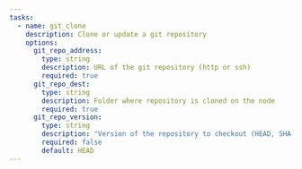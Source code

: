 ```yaml
---
tasks: 
  - name: git_clone
    description: Clone or update a git repository
    options:
      git_repo_address:
        type: string  
        description: URL of the git repository (http or ssh)
        required: true
      git_repo_dest:
        type: string
        description: Folder where repository is cloned on the node
        required: true
      git_repo_version:
        type: string
        description: "Version of the repository to checkout (HEAD, SHA-1, branch or tag name)"
        required: false
        default: HEAD
---
```

